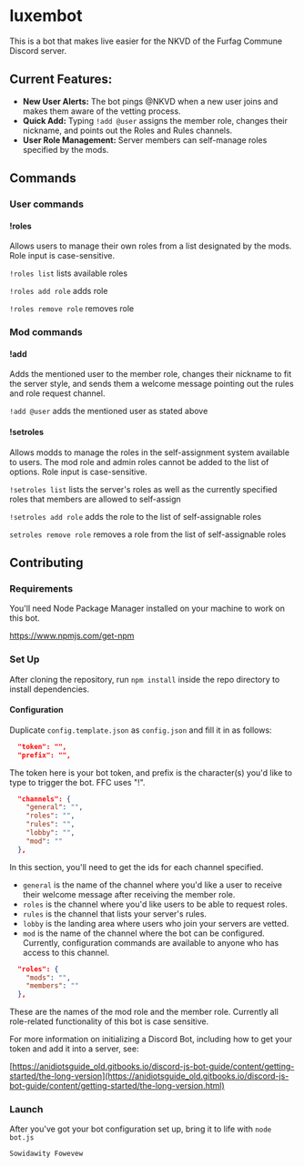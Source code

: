 # luxembot
This is a bot that makes live easier for the NKVD of the Furfag Commune Discord server.

## Current Features:
* **New User Alerts:** The bot pings @NKVD when a new user joins and makes them aware of the vetting process.
* **Quick Add:** Typing `!add @user` assigns the member role, changes their nickname, and points out the Roles and Rules channels.
* **User Role Management:** Server members can self-manage roles specified by the mods.

## Commands

### User commands

#### !roles

Allows users to manage their own roles from a list designated by the mods. Role input is case-sensitive.

 `!roles list` lists available roles
 
 `!roles add role` adds role
 
 `!roles remove role` removes role

### Mod commands

#### !add

Adds the mentioned user to the member role, changes their nickname to fit the server style, and sends them a welcome message pointing out the rules and role request channel.

`!add @user` adds the mentioned user as stated above

#### !setroles
Allows modds to manage the roles in the self-assignment system available to users. The mod role and admin roles cannot be added to the list of options. Role input is case-sensitive.

`!setroles list` lists the server's roles as well as the currently specified roles that members are allowed to self-assign

`!setroles add role` adds the role to the list of self-assignable roles 

`setroles remove role` removes a role from the list of self-assignable roles

## Contributing

### Requirements
You'll need Node Package Manager installed on your machine to work on this bot.

https://www.npmjs.com/get-npm

### Set Up
After cloning the repository, run `npm install` inside the repo directory to install dependencies. 

#### Configuration

Duplicate `config.template.json` as `config.json` and fill it in as follows:  

```json
  "token": "",
  "prefix": "",
```
The token here is your bot token, and prefix is the character(s) you'd like to type to trigger the bot. FFC uses "!".

```json
  "channels": {
    "general": "",
    "roles": "",
    "rules": "",
    "lobby": "",
    "mod": ""
  },
```
In this section, you'll need to get the ids for each channel specified.
* `general` is the name of the channel where you'd like a user to receive their welcome message after receiving the member role.
* `roles` is the channel where you'd like users to be able to request roles.
* `rules` is the channel that lists your server's rules.
* `lobby` is the landing area where users who join your servers are vetted.
* `mod` is the name of the channel where the bot can be configured. Currently, configuration commands are available to anyone who has access to this channel.

```json
  "roles": {
    "mods": "",
    "members": ""
  },
```
These are the names of the mod role and the member role. Currently all role-related functionality of this bot is case sensitive.

For more information on initializing a Discord Bot, including how to get your token and add it into a server, see: 
 
[https://anidiotsguide_old.gitbooks.io/discord-js-bot-guide/content/getting-started/the-long-version](https://anidiotsguide_old.gitbooks.io/discord-js-bot-guide/content/getting-started/the-long-version.html)
 
### Launch
After you've got your bot configuration set up, bring it to life with `node bot.js`


    Sowidawity Fowevew